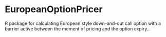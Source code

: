 # EuropeanOptionPricer
R package for calculating European style down-and-out call option with a barrier active between the moment of pricing and the option expiry..

